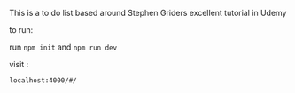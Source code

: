 This is a to do list based around Stephen Griders excellent tutorial in Udemy



to run:


run `npm init`
 and 
`npm run dev`

visit :

`localhost:4000/#/`

